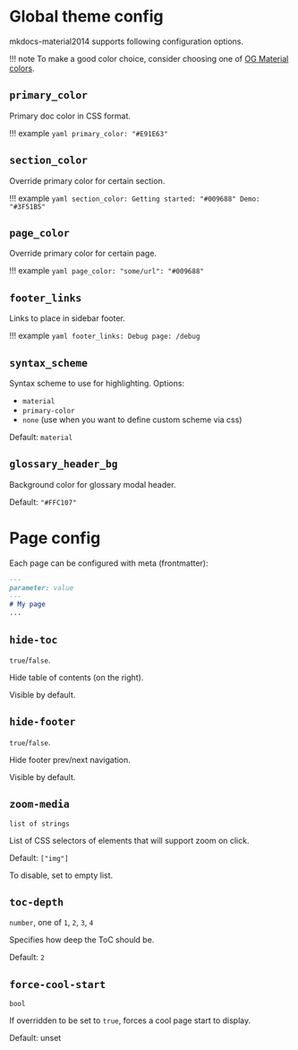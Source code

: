 # Global theme config

mkdocs-material2014 supports following configuration options.

!!! note
    To make a good color choice, consider choosing one of 
    [OG Material colors](https://m1.material.io/style/color.html#color-color-palette).

## `primary_color`

Primary doc color in CSS format.

!!! example
    ```yaml
    primary_color: "#E91E63"
    ```

## `section_color`

Override primary color for certain section.

!!! example
    ```yaml
    section_color:
        Getting started: "#009688"
        Demo: "#3F51B5"
    ```

## `page_color`

Override primary color for certain page.

!!! example
    ```yaml
    page_color:
        "some/url": "#009688"
    ```

## `footer_links`

Links to place in sidebar footer.

!!! example
    ```yaml
    footer_links:
        Debug page: /debug
    ```


## `syntax_scheme`

Syntax scheme to use for highlighting. Options:

- `material`
- `primary-color`
- `none` (use when you want to define custom scheme via css)

Default: `material`

## `glossary_header_bg`

Background color for glossary modal header.

Default: `"#FFC107"`


# Page config

Each page can be configured with meta (frontmatter):

```md
---
parameter: value
---
# My page
...
```

## `hide-toc`

`true`/`false`.

Hide table of contents (on the right).

Visible by default.

## `hide-footer`

`true`/`false`.

Hide footer prev/next navigation.

Visible by default.

## `zoom-media`

`list of strings`

List of CSS selectors of elements that will support zoom on click.

Default: `["img"]`

To disable, set to empty list.

## `toc-depth`

`number`, one of `1`, `2`, `3`, `4`

Specifies how deep the ToC should be.

Default: `2`

## `force-cool-start`

`bool`

If overridden to be set to `true`, forces a cool page start to display.

Default: unset
